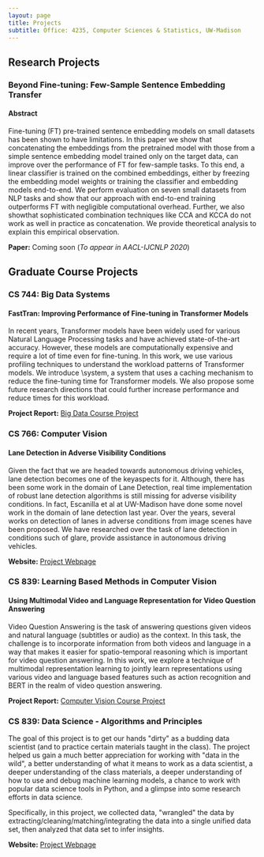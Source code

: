 ```yaml
---
layout: page
title: Projects
subtitle: Office: 4235, Computer Sciences & Statistics, UW-Madison
---
```


## Research Projects

### Beyond Fine-tuning: Few-Sample Sentence Embedding Transfer

#### Abstract

Fine-tuning (FT) pre-trained sentence embedding models on small datasets has been shown to have limitations.
In this paper we show that concatenating the embeddings from the pretrained model with those from a simple sentence embedding model trained only on the target data, can improve over the performance of FT for few-sample tasks.
To this end, a linear classifier is trained on the combined embeddings, either by freezing the embedding model weights or training the classifier and embedding models end-to-end.
We perform evaluation on seven small datasets from NLP tasks and show that our approach with end-to-end training outperforms FT with negligible computational overhead.
Further, we also showthat sophisticated combination techniques like CCA and KCCA do not work as well in practice as concatenation.
We provide theoretical analysis to explain this empirical observation.

**Paper:** Coming soon (*To appear in AACL-IJCNLP 2020*)

## Graduate Course Projects

### CS 744: Big Data Systems

#### FastTran: Improving Performance of Fine-tuning in Transformer Models

In recent years, Transformer models have been widely used for various Natural Language Processing tasks and have achieved state-of-the-art accuracy.
However, these models are computationally expensive and require a lot of time even for fine-tuning.
In this work, we use various profiling techniques to understand the workload patterns of Transformer models.
We introduce \system, a system that uses a caching mechanism to reduce the fine-tuning time for Transformer models.
We also propose some future research directions that could further increase performance and reduce times for this workload.

**Project Report:** [Big Data Course Project](./CS744_Project_Report.pdf)

### CS 766: Computer Vision

#### Lane Detection in Adverse Visibility Conditions

Given the fact that we are headed towards autonomous driving vehicles, lane detection becomes one of the keyaspects for it.
Although, there has been some work in the domain of Lane Detection, real time implementation of robust lane detection algorithms is still missing for adverse visibility conditions.
In fact, Escanilla et al at UW-Madison have done some novel work in the domain of lane detection last year.
Over the years, several works on detection of lanes in adverse conditions from image scenes have been proposed.
We have researched over the task of lane detection in conditions such of glare, provide assistance in autonomous driving vehicles.

**Website:** [Project Webpage](https://rohit--sharma.github.io/UWMad-CS766_Project/)

### CS 839: Learning Based Methods in Computer Vision

#### Using Multimodal Video and Language Representation for Video Question Answering

Video Question Answering is the task of answering questions given videos and natural language (subtitles or audio) as the context.
In this task, the challenge is to incorporate information from both videos and language in a way that makes it easier for spatio-temporal reasoning which is important for video question answering.
In this work, we explore a technique of multimodal representation learning to jointly learn representations using various video and language based features such as action recognition and BERT in the realm of video question answering.

**Project Report:** [Computer Vision Course Project](./CS838_Project_Report.pdf)

### CS 839: Data Science - Algorithms and Principles

The goal of this project is to get our hands "dirty" as a budding data scientist (and to practice certain materials taught in the class). The project helped us gain a much better appreciation for working with "data in the wild", a better understanding of what it means to work as a data scientist, a deeper understanding of the class materials, a deeper understanding of how to use and debug machine learning models, a chance to work with popular data science tools in Python, and a glimpse into some research efforts in data science.

Specifically, in this project, we collected data, "wrangled" the data by extracting/cleaning/matching/integrating the data into a single unified data set, then analyzed that data set to infer insights.

**Website:** [Project Webpage](https://rohit--sharma.github.io/CS839_DataScience/)
